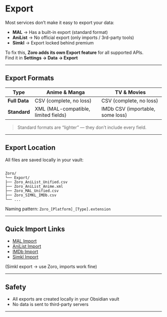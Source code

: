 # Export

Most services don’t make it easy to export your data:  
- **MAL** → Has a built-in export (standard format)  
- **AniList** → No official export (only imports / 3rd-party tools)  
- **Simkl** → Export locked behind premium  

To fix this, **Zoro adds its own Export feature** for all supported APIs.  
Find it in **Settings → Data → Export**  

---

## Export Formats

| Type            | Anime & Manga                        | TV & Movies                     |
|-----------------|---------------------------------------|---------------------------------|
| **Full Data**   | CSV (complete, no loss)              | CSV (complete, no loss)         |
| **Standard**    | XML (MAL-compatible, limited fields) | IMDb CSV (importable, some loss) |

> Standard formats are “lighter” — they don’t include every field.  


---

## Export Location

All files are saved locally in your vault:  
```

Zoro/  
└── Export/  
├── Zoro_AniList_Unified.csv  
├── Zoro_AniList_Anime.xml  
├── Zoro_MAL_Unified.csv  
├── Zoro_SIMKL_IMDb.csv  
└── ...

```

Naming pattern: `Zoro_[Platform]_[Type].extension`

---

## Quick Import Links

- [MAL Import](https://myanimelist.net/import.php)  
- [AniList Import](https://anilist.co/settings/import)  
- [IMDb Import](https://www.imdb.com/list/ratings-import)  
- [Simkl Import](https://simkl.com/apps/import/)  

(Simkl export → use Zoro, imports work fine)

---

## Safety

- All exports are created locally in your Obsidian vault  
- No data is sent to third-party servers  


---
